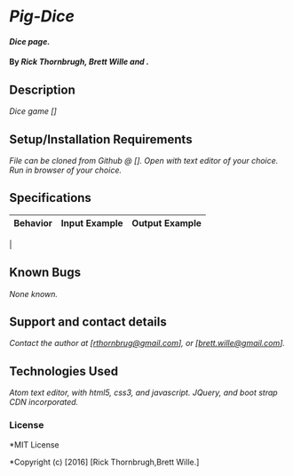 # _Pig-Dice_

#### _Dice page._

#### By _**Rick Thornbrugh, Brett Wille and .**_

## Description

_Dice game_ _[]_

## Setup/Installation Requirements

_File can be cloned from Github @ [].
Open with text editor of your choice.
Run in browser of your choice._

## Specifications
| Behavior | Input Example | Output Example |
| ------------- |:-------------:| -----:|
|


## Known Bugs

_None known._

## Support and contact details

_Contact the author at [rthornbrug@gmail.com], or [brett.wille@gmail.com]._

## Technologies Used

_Atom text editor, with html5, css3, and javascript.  JQuery, and boot strap CDN incorporated._

### License

*MIT License

*Copyright (c) [2016] [Rick Thornbrugh,Brett Wille.]
